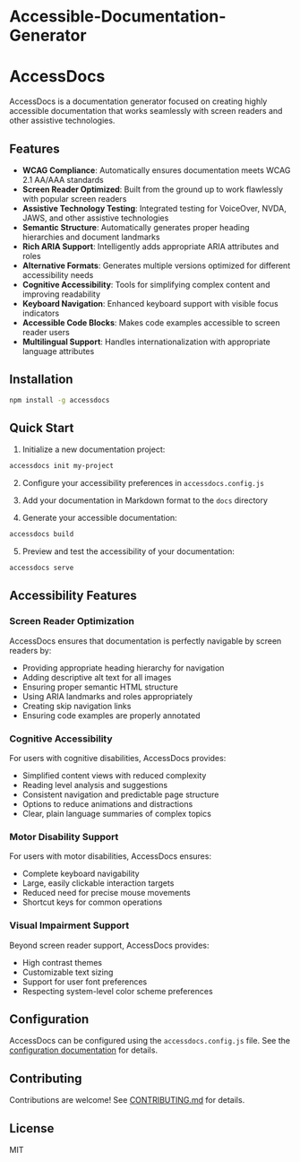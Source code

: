 # Accessible-Documentation-Generator

# AccessDocs

AccessDocs is a documentation generator focused on creating highly accessible documentation that works seamlessly with screen readers and other assistive technologies.

## Features

- **WCAG Compliance**: Automatically ensures documentation meets WCAG 2.1 AA/AAA standards
- **Screen Reader Optimized**: Built from the ground up to work flawlessly with popular screen readers
- **Assistive Technology Testing**: Integrated testing for VoiceOver, NVDA, JAWS, and other assistive technologies
- **Semantic Structure**: Automatically generates proper heading hierarchies and document landmarks
- **Rich ARIA Support**: Intelligently adds appropriate ARIA attributes and roles
- **Alternative Formats**: Generates multiple versions optimized for different accessibility needs
- **Cognitive Accessibility**: Tools for simplifying complex content and improving readability
- **Keyboard Navigation**: Enhanced keyboard support with visible focus indicators
- **Accessible Code Blocks**: Makes code examples accessible to screen reader users
- **Multilingual Support**: Handles internationalization with appropriate language attributes

## Installation

```bash
npm install -g accessdocs
```

## Quick Start

1. Initialize a new documentation project:

```bash
accessdocs init my-project
```

2. Configure your accessibility preferences in `accessdocs.config.js`

3. Add your documentation in Markdown format to the `docs` directory

4. Generate your accessible documentation:

```bash
accessdocs build
```

5. Preview and test the accessibility of your documentation:

```bash
accessdocs serve
```

## Accessibility Features

### Screen Reader Optimization

AccessDocs ensures that documentation is perfectly navigable by screen readers by:

- Providing appropriate heading hierarchy for navigation
- Adding descriptive alt text for all images
- Ensuring proper semantic HTML structure
- Using ARIA landmarks and roles appropriately
- Creating skip navigation links
- Ensuring code examples are properly annotated

### Cognitive Accessibility

For users with cognitive disabilities, AccessDocs provides:

- Simplified content views with reduced complexity
- Reading level analysis and suggestions
- Consistent navigation and predictable page structure
- Options to reduce animations and distractions
- Clear, plain language summaries of complex topics

### Motor Disability Support

For users with motor disabilities, AccessDocs ensures:

- Complete keyboard navigability
- Large, easily clickable interaction targets
- Reduced need for precise mouse movements
- Shortcut keys for common operations

### Visual Impairment Support

Beyond screen reader support, AccessDocs provides:

- High contrast themes
- Customizable text sizing
- Support for user font preferences
- Respecting system-level color scheme preferences

## Configuration

AccessDocs can be configured using the `accessdocs.config.js` file. See the [configuration documentation](./docs/configuration.md) for details.

## Contributing

Contributions are welcome! See [CONTRIBUTING.md](./CONTRIBUTING.md) for details.

## License

MIT
